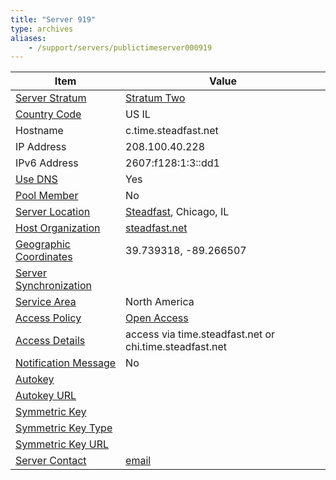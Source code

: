 ```yaml
---
title: "Server 919"
type: archives
aliases:
    - /support/servers/publictimeserver000919
---
```


| Item | Value |
| ----- | ----- |
| [Server Stratum](/support/servers/serverstratum) | [Stratum Two](/support/servers/stratumtwotimeservers) |
| [Country Code](/support/servers/countrycode) | US IL |
| Hostname |  c.time.steadfast.net  |
| IP Address |  208.100.40.228  |
| IPv6 Address |  2607:f128:1:3::dd1 |
| [Use DNS](/support/servers/usedns) | Yes |
| [Pool Member](/support/servers/poolmember) | No |
| [Server Location](/support/servers/serverlocation) |  [Steadfast](https://steadfast.net/), Chicago, IL |
| [Host Organization](/support/servers/hostorganization) | [steadfast.net](https://steadfast.net/) |
| [ Geographic Coordinates](/support/servers/geographiccoordinates) |  39.739318, -89.266507  |
| [Server Synchronization](/support/servers/serversynchronization) | |
| [Service Area](/support/servers/servicearea) |  North America |
| [Access Policy](/support/servers/accesspolicy) | [Open Access](/support/servers/openaccess) |
| [Access Details](/support/servers/accessdetails) |  access via time.steadfast.net or chi.time.steadfast.net  |
| [Notification Message](/support/servers/notificationmessage) | No |
| [Autokey](/support/servers/autokey) |  |
| [Autokey URL](/support/servers/autokeyurl) | |
| [Symmetric Key](/support/servers/symmetrickey) | |
| [Symmetric Key Type](/support/servers/symmetrickeytype) | |
| [Symmetric Key URL](/support/servers/symmetrickeyurl) | |
| [Server Contact](/support/servers/servercontact) | [email](mailto:support@steadfast.net) |